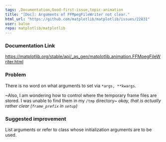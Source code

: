 ```yaml
---
tags: ,Documentation,Good-first-issue,topic-animation
title: "[Doc]: Arguments of FFMpegFileWriter not clear."
html_url: "https://github.com/matplotlib/matplotlib/issues/22831"
user: baloe
repo: matplotlib/matplotlib
---
```


### Documentation Link

https://matplotlib.org/stable/api/_as_gen/matplotlib.animation.FFMpegFileWriter.html

### Problem

There is no word on what arguments to set via `*args, **kwargs`.

~Also, I am wondering how to control where the temporary frame files are stored. I was unable to find them in my `/tmp` directory~
_okay, that is actually rather clear (`frame_prefix` in `setup`)_

### Suggested improvement

List arguments or refer to class whose initialization arguments are  to be used.